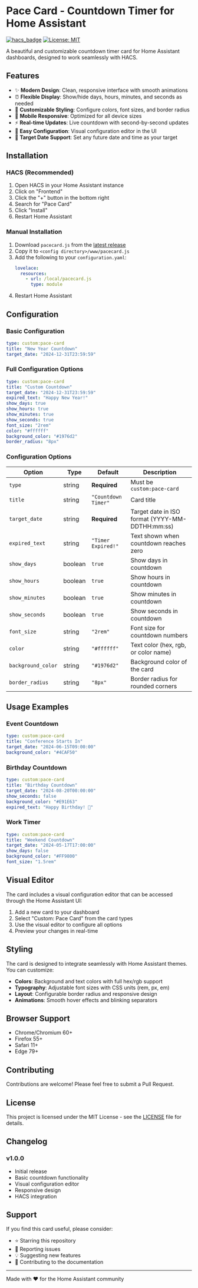 # Pace Card - Countdown Timer for Home Assistant

[![hacs_badge](https://img.shields.io/badge/HACS-Custom-orange.svg)](https://github.com/custom-components/hacs)
[![License: MIT](https://img.shields.io/badge/License-MIT-yellow.svg)](https://opensource.org/licenses/MIT)

A beautiful and customizable countdown timer card for Home Assistant dashboards, designed to work seamlessly with HACS.

## Features

- ✨ **Modern Design**: Clean, responsive interface with smooth animations
- ⏰ **Flexible Display**: Show/hide days, hours, minutes, and seconds as needed
- 🎨 **Customizable Styling**: Configure colors, font sizes, and border radius
- 📱 **Mobile Responsive**: Optimized for all device sizes
- ⚡ **Real-time Updates**: Live countdown with second-by-second updates
- 🔧 **Easy Configuration**: Visual configuration editor in the UI
- 🎯 **Target Date Support**: Set any future date and time as your target

## Installation

### HACS (Recommended)

1. Open HACS in your Home Assistant instance
2. Click on "Frontend" 
3. Click the "+" button in the bottom right
4. Search for "Pace Card"
5. Click "Install"
6. Restart Home Assistant

### Manual Installation

1. Download `pacecard.js` from the [latest release](https://github.com/yourusername/pacecard/releases)
2. Copy it to `<config directory>/www/pacecard.js`
3. Add the following to your `configuration.yaml`:
   ```yaml
   lovelace:
     resources:
       - url: /local/pacecard.js
         type: module
   ```
4. Restart Home Assistant

## Configuration

### Basic Configuration

```yaml
type: custom:pace-card
title: "New Year Countdown"
target_date: "2024-12-31T23:59:59"
```

### Full Configuration Options

```yaml
type: custom:pace-card
title: "Custom Countdown"
target_date: "2024-12-31T23:59:59"
expired_text: "Happy New Year!"
show_days: true
show_hours: true
show_minutes: true
show_seconds: true
font_size: "2rem"
color: "#ffffff"
background_color: "#1976d2"
border_radius: "8px"
```

### Configuration Options

| Option | Type | Default | Description |
|--------|------|---------|-------------|
| `type` | string | **Required** | Must be `custom:pace-card` |
| `title` | string | `"Countdown Timer"` | Card title |
| `target_date` | string | **Required** | Target date in ISO format (YYYY-MM-DDTHH:mm:ss) |
| `expired_text` | string | `"Timer Expired!"` | Text shown when countdown reaches zero |
| `show_days` | boolean | `true` | Show days in countdown |
| `show_hours` | boolean | `true` | Show hours in countdown |
| `show_minutes` | boolean | `true` | Show minutes in countdown |
| `show_seconds` | boolean | `true` | Show seconds in countdown |
| `font_size` | string | `"2rem"` | Font size for countdown numbers |
| `color` | string | `"#ffffff"` | Text color (hex, rgb, or color name) |
| `background_color` | string | `"#1976d2"` | Background color of the card |
| `border_radius` | string | `"8px"` | Border radius for rounded corners |

## Usage Examples

### Event Countdown
```yaml
type: custom:pace-card
title: "Conference Starts In"
target_date: "2024-06-15T09:00:00"
background_color: "#4CAF50"
```

### Birthday Countdown
```yaml
type: custom:pace-card
title: "Birthday Countdown"
target_date: "2024-08-20T00:00:00"
show_seconds: false
background_color: "#E91E63"
expired_text: "Happy Birthday! 🎉"
```

### Work Timer
```yaml
type: custom:pace-card
title: "Weekend Countdown"
target_date: "2024-05-17T17:00:00"
show_days: false
background_color: "#FF9800"
font_size: "1.5rem"
```

## Visual Editor

The card includes a visual configuration editor that can be accessed through the Home Assistant UI:

1. Add a new card to your dashboard
2. Select "Custom: Pace Card" from the card types
3. Use the visual editor to configure all options
4. Preview your changes in real-time

## Styling

The card is designed to integrate seamlessly with Home Assistant themes. You can customize:

- **Colors**: Background and text colors with full hex/rgb support
- **Typography**: Adjustable font sizes with CSS units (rem, px, em)
- **Layout**: Configurable border radius and responsive design
- **Animations**: Smooth hover effects and blinking separators

## Browser Support

- Chrome/Chromium 60+
- Firefox 55+
- Safari 11+
- Edge 79+

## Contributing

Contributions are welcome! Please feel free to submit a Pull Request.

## License

This project is licensed under the MIT License - see the [LICENSE](LICENSE) file for details.

## Changelog

### v1.0.0
- Initial release
- Basic countdown functionality
- Visual configuration editor
- Responsive design
- HACS integration

## Support

If you find this card useful, please consider:
- ⭐ Starring this repository
- 🐛 Reporting issues
- 💡 Suggesting new features
- 📖 Contributing to the documentation

---

Made with ❤️ for the Home Assistant community
